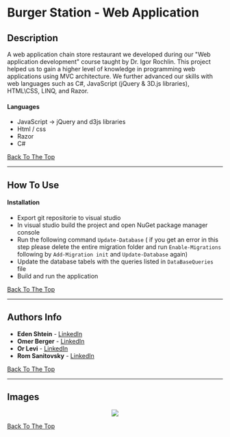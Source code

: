 # Burger Station - Web Application

## Description

A web application chain store restaurant we developed during our "Web application development" course taught by Dr. Igor Rochlin. This project helped us to gain a higher level of knowledge in programming web applications using MVC architecture. We further advanced our skills with web languages such as C#, JavaScript (jQuery & 3D.js libraries), HTML\CSS, LINQ, and Razor.

#### Languages

- JavaScript -> jQuery and d3js libraries
- Html / css
- Razor
- C#

[Back To The Top](#Table-of-Contents)

---

## How To Use

#### Installation

- Export git repositorie to visual studio
- In visual studio build the project and open NuGet package manager console
- Run the following command ```Update-Database``` ( if you get an error in this step please delete the entire migration
folder and run ```Enable-Migrations``` following by ```Add-Migration init``` and ```Update-Database``` again)
- Update the database tabels with the queries listed in ```DataBaseQueries``` file 
- Build and run the application


[Back To The Top](#Table-of-Contents)

---
## Authors Info

* **Eden Shtein** - [LinkedIn](https://www.linkedin.com/in/edenshtein/)
* **Omer Berger** - [LinkedIn](https://www.linkedin.com/in/omerberger/)
* **Or Levi** - [LinkedIn](https://www.linkedin.com/in/orlevi13/)
* **Rom Sanitovsky** - [LinkedIn](https://www.linkedin.com/in/rom-sanitovsky-a38272197/)

[Back To The Top](#Table-of-Contents)

---
## Images
<p align="center"> <img src="burgerstaion.png"> </p>

[Back To The Top](#Table-of-Contents)
